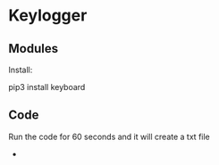 # Keylogger

## Modules
Install:

pip3 install keyboard

## Code
Run the code for 60 seconds and it will create a txt file

- [](./keylogger.py)

